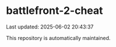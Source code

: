 # battlefront-2-cheat

Last updated: 2025-06-02 20:43:37

This repository is automatically maintained.
